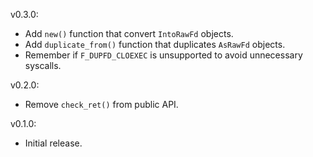 v0.3.0:
  * Add `new()` function that convert `IntoRawFd` objects.
  * Add `duplicate_from()` function that duplicates `AsRawFd` objects.
  * Remember if `F_DUPFD_CLOEXEC` is unsupported to avoid unnecessary syscalls.

v0.2.0:
  * Remove `check_ret()` from public API.

v0.1.0:
  * Initial release.
